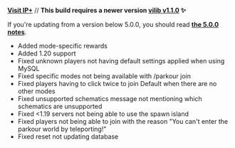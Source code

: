 **[Visit IP+](https://www.spigotmc.org/resources/105019/)** // **This build requires a newer version [vilib v1.1.0](https://github.com/Efnilite/vilib/releases/tag/v1.1.0) ✨**

If you're updating from a version below 5.0.0, you should read **[the 5.0.0 notes](https://github.com/Efnilite/Walk-in-the-Park/releases/tag/v5.0.0)**.

- Added mode-specific rewards
- Added 1.20 support
- Fixed unknown players not having default settings applied when using MySQL
- Fixed specific modes not being available with /parkour join
- Fixed players having to click twice to join Default when there are no other modes
- Fixed unsupported schematics message not mentioning which schematics are unsupported
- Fixed <1.19 servers not being able to use the spawn island
- Fixed players not being able to join with the reason "You can't enter the parkour world by teleporting!"
- Fixed reset not updating database